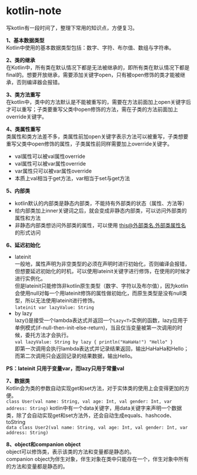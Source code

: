 # kotlin-note
写kotlin有一段时间了，整理下常用的知识点，方便复习。

**1、基本数据类型**</br>
 Kotlin中使用的基本数据类型包括：数字、字符、布尔值、数组与字符串。

**2、类的继承**</br>
在Kotlin中，所有类在默认情况下都是无法被继承的，即所有类在默认情况下都是final的。想要开放继承，需要添加关键字open，只有被open修饰的类才能被继承，否则编译器会报错。

**3、类方法重写**</br>
在kotlin中，类中的方法默认是不能被重写的，需要在方法前面加上open关键字后才可以重写；子类要重写父类中open修饰的方法，需在子类的方法前面加上override关键字。

**4、类属性重写**</br>
类属性和类方法差不多，类属性前加open关键字表示方法可以被重写，子类想要重写父类中open修饰的属性，子类属性前同样需要加上override关键字。</br>
* val属性可以被val属性override
* val属性可以被var属性override
* var属性只可以被var属性override
* 本质上val相当于get方法，var相当于set与get方法

**5、内部类**</br>
- kotlin默认的内部类是静态内部类，不能持有外部类的状态（属性、方法等）</br>
- 给内部类加上inner关键词之后，就会变成非静态内部类，可以访问外部类的属性和方法</br>
- 非静态内部类想访问外部类的属性，可以使用 this@外部类名.外部类属性名 的形式访问</br>

**6、延迟初始化**</br>
- lateinit</br>
一般地，属性声明为非空类型的必须在声明时进行初始化，否则编译会报错，但想要延迟初始化的时机，可以使用lateinit关键字进行修饰，在使用的时候才进行实例化。</br>
但是lateinit只能修饰非kotlin原生类型（数字、字符以及布尔值），因为kotlin会使用null对每一个用lateinit修饰的属性做初始化，而原生类型是没有null类型，所以无法使用lateinit进行修饰。</br>
`lateinit var lazyValue: String`
- by lazy</br>
lazy()是接受一个lambda表达式并返回一个`Lazy<T>`实例的函数，lazy应用于单例模式(if-null-then-init-else-return)，当且仅当变量被第一次调用的时候，委托方法才会执行。</br>
`val lazyValue: String by lazy { println("HaHaHa!") "Hello" }`</br>
即第一次调用会执行lambda表达式并记录结果返回，输出HaHaHa和Hello；而第二次调用只会返回记录的结果数据，输出Hello。

**PS：lateinit 只用于变量var，而lazy只用于常量val**

**7、数据类**</br>
Kotlin会为类的参数自动实现get和set方法，对于实体类的使用上会变得更加的方便。</br>
`class User(val name: String, val age: Int, val gender: Int, var address: String)`
kotlin中有一个data关键字，用data关键字来声明一个数据类，除了会自动实现get和set方法外，还会自动生成equals、hashcode、toString</br>
`data class User2(val name: String, val age: Int, val gender: Int, var address: String)`

**8、object和companion object**</br>
object可以修饰类，表示该类的方法和变量都是静态的。</br>
companion object为伴生对象，伴生对象在类中只能存在一个，伴生对象中所有的方法和变量都是静态的。
